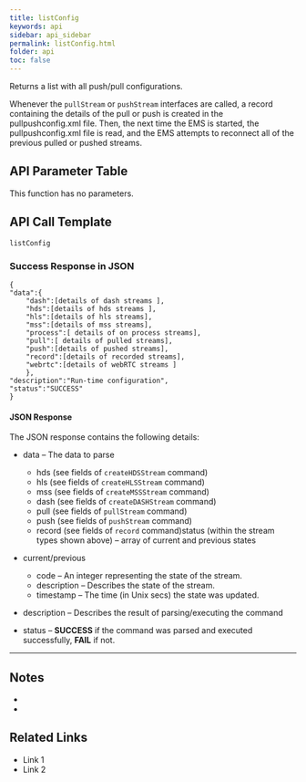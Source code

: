 ```yaml
---
title: listConfig
keywords: api
sidebar: api_sidebar
permalink: listConfig.html
folder: api
toc: false
---
```




Returns a list with all push/pull configurations.

Whenever the `pullStream` or `pushStream` interfaces are called, a record containing the details of the pull or push is created in the pullpushconfig.xml file. Then, the next time the EMS is started, the pullpushconfig.xml file is read, and the EMS attempts to reconnect all of the previous pulled or pushed streams.





## API Parameter Table

This function has no parameters.



## API Call Template

``` 
listConfig
```



### Success Response in JSON

``` 
{
"data":{
    "dash":[details of dash streams ],
    "hds":[details of hds streams ],
    "hls":[details of hls streams],
    "mss":[details of mss streams],
    "process":[ details of on process streams],
    "pull":[ details of pulled streams],
    "push":[details of pushed streams],
    "record":[details of recorded streams],
    "webrtc":[details of webRTC streams ]
    },
"description":"Run-time configuration",
"status":"SUCCESS"
}
```



#### **JSON Response**

The JSON response contains the following details:

- data – The data to parse
  - hds (see fields of `createHDSStream` command)
  - hls (see fields of `createHLSStream` command)
  - mss (see fields of `createMSSStream` command)
  - dash (see fields of `createDASHStream` command)
  - pull (see fields of `pullStream` command)
  - push (see fields of `pushStream` command)
  - record (see fields of `record` command)status (within the stream types shown above) – array of current and previous states
- current/previous
  - code – An integer representing the state of the stream.
  - description – Describes the state of the stream.
  - timestamp – The time (in Unix secs) the state was updated.


- description – Describes the result of parsing/executing the command
- status – **SUCCESS** if the command was parsed and executed successfully, **FAIL** if not.

------

## Notes

- ​
- ​





## **Related Links**

- Link 1
- Link 2